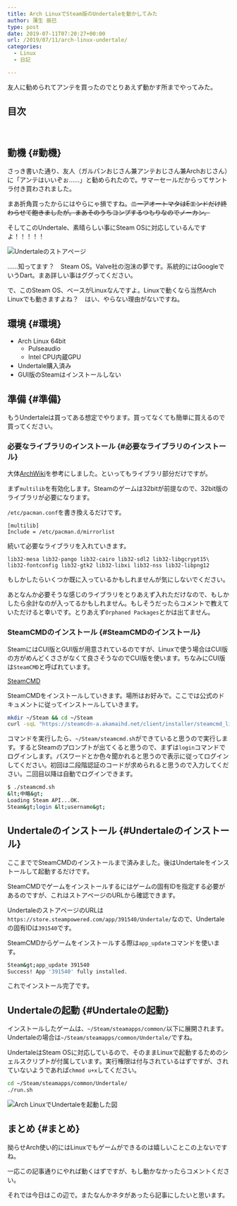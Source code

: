 ```yaml
---
title: Arch LinuxでSteam版のUndertaleを動かしてみた
author: 蒲生 辰巳
type: post
date: 2019-07-11T07:20:27+00:00
url: /2019/07/11/arch-linux-undertale/
categories:
  - Linux
  - 日記

---
```

友人に勧められてアンテを買ったのでとりあえず動かす所までやってみた。

## 目次

&nbsp;

## 動機 {#動機}

さっき書いた通り、友人（ガルパンおじさん兼アンテおじさん兼Archおじさん）に「アンテはいいぞぉ……」と勧められたので。サマーセールだからってサントラ付き買わされました。

まあ折角買ったからにはやらにゃ損ですね。<del>ニーアオートマタはEエンドだけ終わらせて飽きましたが。まあそのうちコンプするつもりなのでノーカン。</del>

そしてこのUndertale、素晴らしい事にSteam OSに対応しているんですよ！！！！！

![Undertaleのストアページ](/img/20190711141620.jpg)

……知ってます？　Steam OS。Valve社の泡沫の夢です。系統的にはGoogleでいうDart。まあ詳しい事はググってください。

で、このSteam OS、ベースがLinuxなんですよ。Linuxで動くなら当然Arch Linuxでも動きますよね？　はい、やらない理由がないですね。

## 環境 {#環境}

  * Arch Linux 64bit 
      * Pulseaudio
      * Intel CPU内蔵GPU
  * Undertale購入済み
  * GUI版のSteamはインストールしない

## 準備 {#準備}

もうUndertaleは買ってある想定でやります。買ってなくても簡単に買えるので買ってください。

### 必要なライブラリのインストール {#必要なライブラリのインストール}

大体[ArchWiki][1]を参考にしました。といってもライブラリ部分だけですが。

まず`multilib`を有効化します。Steamのゲームは32bitが前提なので、32bit版のライブラリが必要になります。

`/etc/pacman.conf`を書き換えるだけです。

```
[multilib]
Include = /etc/pacman.d/mirrorlist
```

続いて必要なライブラリを入れていきます。

```bashsudo pacman -S multilib-devel lib32-openssl lib32-glu lib32-libpulse\
lib32-mesa lib32-pango lib32-cairo lib32-sdl2 lib32-libgcrypt15\
lib32-fontconfig lib32-gtk2 lib32-libxi lib32-nss lib32-libpng12
```

もしかしたらいくつか既に入っているかもしれませんが気にしないでください。

あとなんか必要そうな感じのライブラリをとりあえず入れただけなので、もしかしたら余計なのが入ってるかもしれません。もしそうだったらコメントで教えていただけると幸いです。とりあえず`Orphaned Packages`とかは出てません。

### SteamCMDのインストール {#SteamCMDのインストール}

SteamにはCUI版とGUI版が用意されているのですが、Linuxで使う場合はCUI版の方がめんどくささがなくて良さそうなのでCUI版を使います。ちなみにCUI版は`SteamCMD`と呼ばれています。

[SteamCMD](https://developer.valvesoftware.com/wiki/SteamCMD)

SteamCMDをインストールしていきます。場所はお好みで。ここでは公式のドキュメントに従ってインストールしていきます。

```bash
mkdir ~/Steam && cd ~/Steam
curl -sqL "https://steamcdn-a.akamaihd.net/client/installer/steamcmd_linux.tar.gz" | tar zxvf -
```

コマンドを実行したら、`~/Steam/steamcmd.sh`ができていると思うので実行します。するとSteamのプロンプトが出てくると思うので、まずは`login`コマンドでログインします。パスワードとか色々聞かれると思うので表示に従ってログインしてください。初回は二段階認証のコードが求められると思うので入力してください。二回目以降は自動でログインできます。

```bash
$ ./steamcmd.sh
&lt;中略&gt;
Loading Steam API...OK.
Steam&gt;login &lt;username&gt;
```

## Undertaleのインストール {#Undertaleのインストール}

ここまででSteamCMDのインストールまで済みました。後はUndertaleをインストールして起動するだけです。

SteamCMDでゲームをインストールするにはゲームの固有IDを指定する必要があるのですが、これはストアページのURLから確認できます。

UndertaleのストアページのURLは`https://store.steampowered.com/app/391540/Undertale/`なので、Undertaleの固有IDは`391540`です。

SteamCMDからゲームをインストールする際は`app_update`コマンドを使います。

```bash
Steam&gt;app_update 391540
Success! App '391540' fully installed.
```

これでインストール完了です。

## Undertaleの起動 {#Undertaleの起動}

インストールしたゲームは、`~/Steam/steamapps/common/`以下に展開されます。Undertaleの場合は`~/Steam/steamapps/common/Undertale/`ですね。

UndertaleはSteam OSに対応しているので、そのままLinuxで起動するためのシェルスクリプトが付属しています。実行権限は付与されているはずですが、されていないようであれば`chmod u+x`してください。

```bash
cd ~/Steam/steamapps/common/Undertale/
./run.sh
```

![Arch LinuxでUndertaleを起動した図](/img/20190711151933.png)

## まとめ {#まとめ}

拗らせArch使い的にはLinuxでもゲームができるのは嬉しいことこの上ないですね。

一応この記事通りにやれば動くはずですが、もし動かなかったらコメントください。

それでは今日はこの辺で。またなんかネタがあったら記事にしたいと思います。

 [1]: https://wiki.archlinux.jp/index.php/Steam
